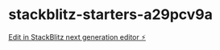 # stackblitz-starters-a29pcv9a

[Edit in StackBlitz next generation editor ⚡️](https://stackblitz.com/~/github.com/firemoney81-naldon/stackblitz-starters-a29pcv9a)